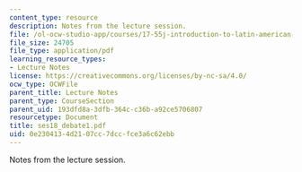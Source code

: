 ```yaml
---
content_type: resource
description: Notes from the lecture session.
file: /ol-ocw-studio-app/courses/17-55j-introduction-to-latin-american-studies-fall-2006/0e2304134d2107cc7dccfce3a6c62ebb_ses18_debate1.pdf
file_size: 24705
file_type: application/pdf
learning_resource_types:
- Lecture Notes
license: https://creativecommons.org/licenses/by-nc-sa/4.0/
ocw_type: OCWFile
parent_title: Lecture Notes
parent_type: CourseSection
parent_uid: 193dfd8a-3dfb-364c-c36b-a92ce5706807
resourcetype: Document
title: ses18_debate1.pdf
uid: 0e230413-4d21-07cc-7dcc-fce3a6c62ebb
---
```

Notes from the lecture session.